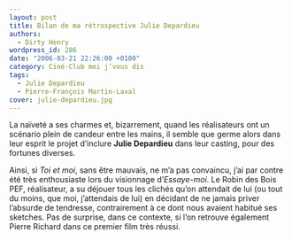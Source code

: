 ```yaml
---
layout: post
title: Bilan de ma rétrospective Julie Depardieu
authors:
  - Dirty Henry
wordpress_id: 286
date: "2006-03-21 22:26:00 +0100"
category: Ciné-Club moi j’vous dis
tags:
  - Julie Depardieu
  - Pierre-François Martin-Laval
cover: julie-depardieu.jpg
---
```


La naïveté a ses charmes et, bizarrement, quand les réalisateurs ont un scénario
plein de candeur entre les mains, il semble que germe alors dans leur esprit le
projet d’inclure **Julie Depardieu** dans leur casting, pour des fortunes
diverses.

Ainsi, si _Toi et moi_, sans être mauvais, ne m’a pas convaincu, j’ai par contre
été très enthousiaste lors du visionnage d’_Essaye-moi_. Le Robin des Bois PEF,
réalisateur, a su déjouer tous les clichés qu’on attendait de lui (ou tout du
moins, que moi, j’attendais de lui) en décidant de ne jamais priver l’absurde de
tendresse, contrairement à ce dont nous avaient habitué ses sketches. Pas de
surprise, dans ce contexte, si l’on retrouve également Pierre Richard dans ce
premier film très réussi.
